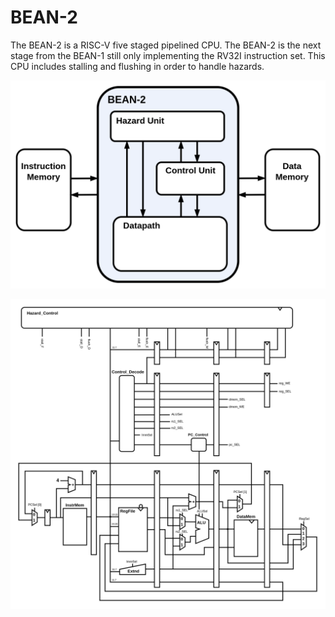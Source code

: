 # BEAN-2

The BEAN-2 is a RISC-V five staged pipelined CPU. The BEAN-2 is the next stage from the BEAN-1 still only implementing the RV32I instruction set. This CPU includes stalling and flushing in order to handle hazards. 

![BEAN-2](assets/BEAN-2_High_Level_Diagram.png)

![BEAN-2](assets/BEAN-2.png)